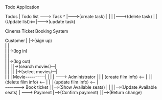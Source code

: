 Todo Application

Todos
  |
Todo list ---> Task
    ^             |--->(create task)
    |             |
    |             |--->(delete task)
    |             |        
  (Update list)<==|--->(update task)

Cinema Ticket Booking System

Customer
  |  |->(sign up)     
  |  |              
  |  |->(log in)      
  |  |                
  |  |->(log out)            
  |  |
  |  |->(search movies)--|  
  |  |                   |
  |  |->(select movies)--|  
  |                      |
  |       Movie----------|
  |       |
  |        ---> Administrator
  |                        |
  |  (create film info) <--
  |                        |
  |  (delete film info) <--
  |                        |
  |  (update film info) <--
  |            
   -------> Book ticket
  |          |-->(Show Available seats)
  |          |
  |          |-->(Update Available seats)
  |
   ---> Payment
          |-->(Confirm payment)
          |
          |-->(Return change)
